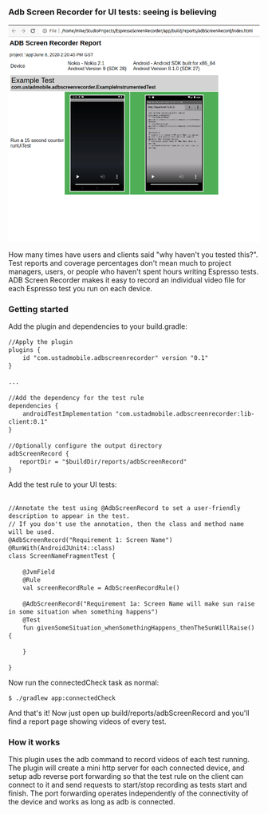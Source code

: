 
### Adb Screen Recorder for UI tests: seeing is believing

![Image of report output](images/reportpic.png)

How many times have users and clients said "why haven't you tested this?". Test reports and coverage
percentages don't mean much to project managers, users, or people who haven't spent hours writing
Espresso tests. ADB Screen Recorder makes it easy to record an individual video file for each
Espresso test you run on each device.

### Getting started

Add the plugin and dependencies to your build.gradle:
```
//Apply the plugin
plugins {
    id "com.ustadmobile.adbscreenrecorder" version "0.1"
}

...

//Add the dependency for the test rule
dependencies {
    androidTestImplementation "com.ustadmobile.adbscreenrecorder:lib-client:0.1"
}

//Optionally configure the output directory
adbScreenRecord {
   reportDir = "$buildDir/reports/adbScreenRecord"
}
```

Add the test rule to your UI tests:
```

//Annotate the test using @AdbScreenRecord to set a user-friendly description to appear in the test.
// If you don't use the annotation, then the class and method name will be used.
@AdbScreenRecord("Requirement 1: Screen Name")
@RunWith(AndroidJUnit4::class)
class ScreenNameFragmentTest {

    @JvmField
    @Rule
    val screenRecordRule = AdbScreenRecordRule()

    @AdbScreenRecord("Requirement 1a: Screen Name will make sun raise in some situation when something happens")
    @Test
    fun givenSomeSituation_whenSomethingHappens_thenTheSunWillRaise() {

    }

}
```

Now run the connectedCheck task as normal:

```
$ ./gradlew app:connectedCheck
```

And that's it! Now just open up build/reports/adbScreenRecord and you'll find a report page
showing videos of every test.

### How it works

This plugin uses the adb command to record videos of each test running. The plugin will create a
mini http server for each connected device, and setup adb reverse port forwarding so that the
test rule on the client can connect to it and send requests to start/stop recording as tests
start and finish. The port forwarding operates independently of the connectivity of the device
and works as long as adb is connected.

